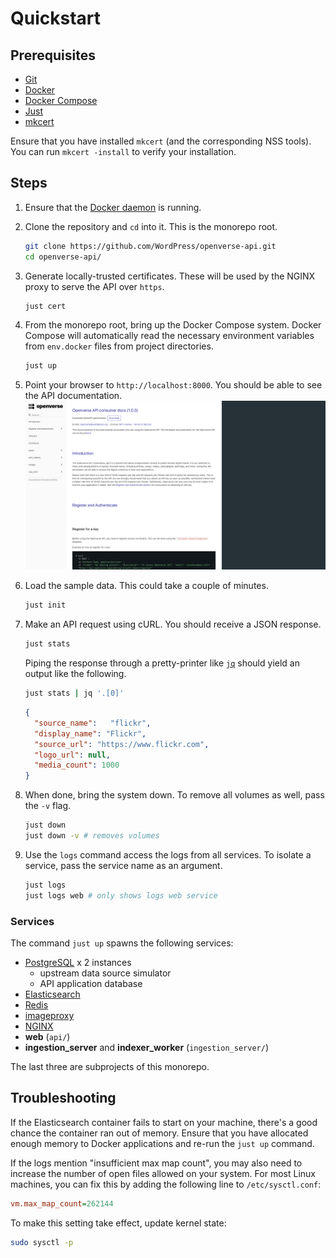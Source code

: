 # Quickstart

## Prerequisites

- [Git](https://git-scm.com/downloads)
- [Docker](https://docs.docker.com/install/)
- [Docker Compose](https://docs.docker.com/compose/install/)
- [Just](https://github.com/casey/just)
- [mkcert](https://github.com/FiloSottile/mkcert)

Ensure that you have installed `mkcert` (and the corresponding NSS tools). You can run `mkcert -install` to verify your installation.

## Steps

1. Ensure that the [Docker daemon](https://docs.docker.com/config/daemon/) is running.

2. Clone the repository and `cd` into it. This is the monorepo root.
   ```bash
   git clone https://github.com/WordPress/openverse-api.git
   cd openverse-api/
   ```

3. Generate locally-trusted certificates. These will be used by the NGINX proxy to serve the API over `https`.
    ```bash
    just cert
    ```

4. From the monorepo root, bring up the Docker Compose system. Docker Compose will automatically read the necessary environment variables from `env.docker` files from project directories.
   ```bash
   just up
   ```

5. Point your browser to `http://localhost:8000`. You should be able to see the API documentation.
   ![API ReDoc](/_static/api_redoc.png)

6. Load the sample data. This could take a couple of minutes.
   ```bash
   just init
   ```

7. Make an API request using cURL. You should receive a JSON response.
   ```bash
   just stats
   ```

   Piping the response through a pretty-printer like [`jq`](https://stedolan.github.io/jq/) should yield an output like the following.
   ```bash
   just stats | jq '.[0]'
   ```

   ```json
   {
     "source_name":   "flickr",
     "display_name": "Flickr",
     "source_url": "https://www.flickr.com",
     "logo_url": null,
     "media_count": 1000
   }
   ```

8. When done, bring the system down. To remove all volumes as well, pass the `-v` flag.
   ```bash
   just down
   just down -v # removes volumes
   ```

9. Use the `logs` command access the logs from all services. To isolate a service, pass the service name as an argument.
   ```bash
   just logs
   just logs web # only shows logs web service
   ```

### Services

The command `just up` spawns the following services:

- [PostgreSQL](https://www.postgresql.org/) x 2 instances
  - upstream data source simulator
  - API application database
- [Elasticsearch](https://www.elastic.co/elasticsearch/)
- [Redis](https://redis.io/)
- [imageproxy](https://github.com/willnorris/imageproxy)
- [NGINX](http://nginx.org)
- **web** (`api/`)
- **ingestion_server** and **indexer_worker** (`ingestion_server/`)

The last three are subprojects of this monorepo.

## Troubleshooting

If the Elasticsearch container fails to start on your machine, there's a good chance the container ran out of memory. Ensure that you have allocated enough memory to Docker applications and re-run the `just up` command.

If the logs mention "insufficient max map count", you may also need to increase the number of open files allowed on your system. For most Linux machines, you can fix this by adding the following line to `/etc/sysctl.conf`:
```ini
vm.max_map_count=262144
```

To make this setting take effect, update kernel state:
```bash
sudo sysctl -p
```
